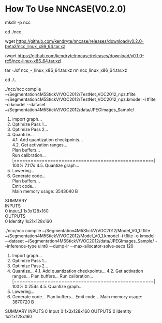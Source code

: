# How To Use NNCASE(V0.2.0)

mkdir -p ncc

cd ./ncc

wget https://github.com/kendryte/nncase/releases/download/v0.2.0-beta2/ncc_linux_x86_64.tar.xz

(wget https://github.com/kendryte/nncase/releases/download/v0.1.0-rc5/ncc-linux-x86_64.tar.xz)

tar -Jxf ncc_-_linux_x86_64.tar.xz
rm ncc_linux_x86_64.tar.xz

cd ./..

./ncc/ncc compile ~/Segmentation4M5StickV/VOC2012/TestNet_VOC2012_npz.tflite ~/Segmentation4M5StickV/VOC2012/TestNet_VOC2012_npz.kmodel -i tflite -o kmodel --dataset ~/Segmentation4M5StickV/VOC2012/data/JPEGImages_Sample/


  1. Import graph...  
  2. Optimize Pass 1...  
  3. Optimize Pass 2...  
  4. Quantize...  
    4.1. Add quantization checkpoints...  
    4.2. Get activation ranges...  
    Plan buffers...  
    Run calibration...  
    [==================================================] 100% 7.117s
    4.5. Quantize graph...  
  5. Lowering...  
  6. Generate code...  
    Plan buffers...  
    Emit code...  
  Main memory usage: 3543040 B  

  SUMMARY  
  INPUTS  
  0	input_1	1x3x128x160  
  OUTPUTS  
  0	Identity	1x21x128x160  


./ncc/ncc compile ~/Segmentation4M5StickV/VOC2012/Model_V0_1.tflite ~/Segmentation4M5StickV/VOC2012/Model_V0_1.kmodel -i tflite -o kmodel --dataset ~/Segmentation4M5StickV/VOC2012/data/JPEGImages_Sample/ --inference-type uint8 --dump-ir --max-allocator-solve-secs 120

1. Import graph...
2. Optimize Pass 1...
3. Optimize Pass 2...
4. Quantize...
  4.1. Add quantization checkpoints...
  4.2. Get activation ranges...
  Plan buffers...
  Run calibration...
  [==================================================] 100% 0.254s
  4.5. Quantize graph...
5. Lowering...
6. Generate code...
  Plan buffers...
  Emit code...
Main memory usage: 3870720 B

SUMMARY
INPUTS
0	Input_0	1x3x128x160
OUTPUTS
0	Identity	1x21x128x160